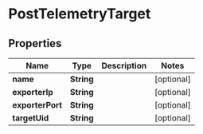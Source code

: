 
# PostTelemetryTarget

## Properties
Name | Type | Description | Notes
------------ | ------------- | ------------- | -------------
**name** | **String** |  |  [optional]
**exporterIp** | **String** |  |  [optional]
**exporterPort** | **String** |  |  [optional]
**targetUid** | **String** |  |  [optional]




